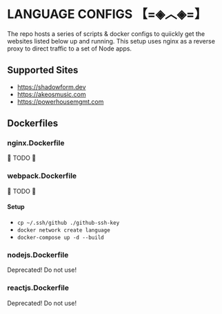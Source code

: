 # LANGUAGE CONFIGS 【=◈︿◈=】
The repo hosts a series of scripts & docker configs to quiickly get the websites listed below up and running. This setup uses nginx as a reverse proxy to direct traffic to a set of Node apps.

## Supported Sites
  - https://shadowform.dev
  - https://akeosmusic.com
  - https://powerhousemgmt.com

## Dockerfiles
### nginx.Dockerfile
🚧 TODO 🚧

### webpack.Dockerfile
🚧 TODO 🚧
#### Setup

- `cp ~/.ssh/github ./github-ssh-key`
- `docker network create language`
- `docker-compose up -d --build`

### nodejs.Dockerfile
Deprecated! Do not use!

### reactjs.Dockerfile
Deprecated! Do not use!
